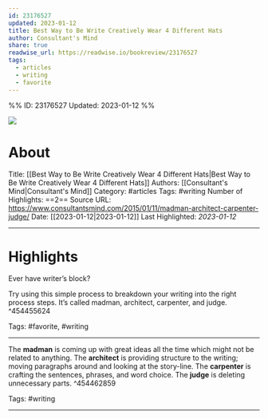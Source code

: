 ```yaml
---
id: 23176527
updated: 2023-01-12
title: Best Way to Be Write Creatively Wear 4 Different Hats
author: Consultant's Mind
share: true
readwise_url: https://readwise.io/bookreview/23176527
tags:
  - articles
  - writing
  - favorite
---
```


%%
ID: 23176527
Updated: 2023-01-12
%%

![]( https://www.consultantsmind.com/wp-content/uploads/2015/01/madman-architect-carpenter-judge.png)

# About
Title: [[Best Way to Be Write Creatively Wear 4 Different Hats|Best Way to Be Write Creatively Wear 4 Different Hats]]
Authors: [[Consultant's Mind|Consultant's Mind]]
Category: #articles
Tags: #writing
Number of Highlights: ==2==
Source URL: https://www.consultantsmind.com/2015/01/11/madman-architect-carpenter-judge/
Date: [[2023-01-12|2023-01-12]]
Last Highlighted: *2023-01-12*

---

# Highlights

Ever have writer’s block?

Try using this simple process to breakdown your writing into the right process steps. It’s called madman, architect, carpenter, and judge. ^454455624

Tags: #favorite, #writing

---
The **madman** is coming up with great ideas all the time which might not be related to anything. The **architect** is providing structure to the writing; moving paragraphs around and looking at the story-line. The **carpenter** is crafting the sentences, phrases, and word choice. The **judge** is deleting unnecessary parts. ^454462859

Tags: #writing

---